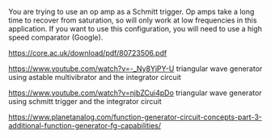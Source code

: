 You are trying to use an op amp as a Schmitt trigger. Op amps take a long time to recover from saturation, so will only work at low frequencies in this application. If you want to use this configuration, you will need to use a high speed comparator (Google).

https://core.ac.uk/download/pdf/80723506.pdf

https://www.youtube.com/watch?v=-_Ny8YjPY-U triangular wave generator using astable multivibrator and the integrator circuit

https://www.youtube.com/watch?v=njbZCui4pDo triangular wave generator using schmitt trigger and the integrator circuit

https://www.planetanalog.com/function-generator-circuit-concepts-part-3-additional-function-generator-fg-capabilities/ 

